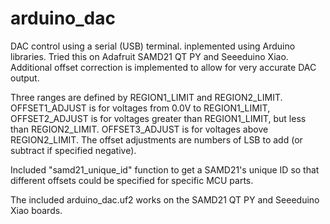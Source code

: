 # arduino_dac
DAC control using a serial (USB) terminal. inplemented using Arduino libraries. Tried this on Adafruit SAMD21 QT PY and Seeeduino Xiao.
Additional offset correction is implemented to allow for very accurate DAC output. 

Three ranges are defined by REGION1_LIMIT and REGION2_LIMIT.
OFFSET1_ADJUST is for voltages from 0.0V to REGION1_LIMIT, OFFSET2_ADJUST is for voltages greater than REGION1_LIMIT, but less than REGION2_LIMIT. OFFSET3_ADJUST is for voltages above REGION2_LIMIT. The offset adjustments are numbers of LSB to add (or subtract if specified negative).

Included "samd21_unique_id" function to get a SAMD21's unique ID so that different offsets could be specified for specific MCU parts.

The included arduino_dac.uf2 works on the SAMD21 QT PY and Seeeduino Xiao boards.
